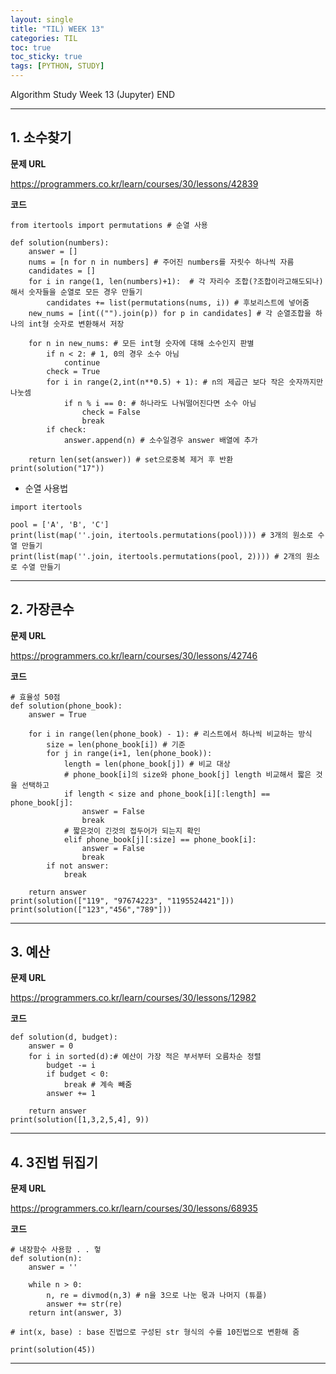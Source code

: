 ```yaml
---
layout: single
title: "TIL) WEEK 13"
categories: TIL
toc: true
toc_sticky: true
tags: [PYTHON, STUDY]
---
```


Algorithm Study Week 13 (Jupyter) END

__________________________________________________________________________________

## 1. 소수찾기

__문제 URL__

<https://programmers.co.kr/learn/courses/30/lessons/42839>

__코드__

```
from itertools import permutations # 순열 사용

def solution(numbers):
    answer = []                                   
    nums = [n for n in numbers] # 주어진 numbers를 자릿수 하나씩 자름
    candidates = []                                      
    for i in range(1, len(numbers)+1):  # 각 자리수 조합(?조합이라고해도되나)해서 숫자들을 순열로 모든 경우 만들기
        candidates += list(permutations(nums, i)) # 후보리스트에 넣어줌
    new_nums = [int(("").join(p)) for p in candidates] # 각 순열조합을 하나의 int형 숫자로 변환해서 저장

    for n in new_nums: # 모든 int형 숫자에 대해 소수인지 판별
        if n < 2: # 1, 0의 경우 소수 아님
            continue
        check = True            
        for i in range(2,int(n**0.5) + 1): # n의 제곱근 보다 작은 숫자까지만 나눗셈
            if n % i == 0: # 하나라도 나눠떨어진다면 소수 아님
                check = False
                break
        if check:
            answer.append(n) # 소수일경우 answer 배열에 추가

    return len(set(answer)) # set으로중복 제거 후 반환
print(solution("17"))
```
- 순열 사용법

```
import itertools

pool = ['A', 'B', 'C']
print(list(map(''.join, itertools.permutations(pool)))) # 3개의 원소로 수열 만들기
print(list(map(''.join, itertools.permutations(pool, 2)))) # 2개의 원소로 수열 만들기

```
__________________________________________________________________________________


## 2. 가장큰수

__문제 URL__

<https://programmers.co.kr/learn/courses/30/lessons/42746>

__코드__

```
# 효율성 50점 
def solution(phone_book):
    answer = True

    for i in range(len(phone_book) - 1): # 리스트에서 하나씩 비교하는 방식
        size = len(phone_book[i]) # 기준
        for j in range(i+1, len(phone_book)):
            length = len(phone_book[j]) # 비교 대상
            # phone_book[i]의 size와 phone_book[j] length 비교해서 짧은 것을 선택하고
            if length < size and phone_book[i][:length] == phone_book[j]: 
                answer = False
                break
            # 짧은것이 긴것의 접두어가 되는지 확인
            elif phone_book[j][:size] == phone_book[i]:
                answer = False
                break
        if not answer:
            break

    return answer
print(solution(["119", "97674223", "1195524421"]))
print(solution(["123","456","789"]))

```

__________________________________________________________________________________


## 3. 예산

__문제 URL__

<https://programmers.co.kr/learn/courses/30/lessons/12982>

__코드__

```
def solution(d, budget):
    answer = 0
    for i in sorted(d):# 예산이 가장 적은 부서부터 오름차순 정렬
        budget -= i
        if budget < 0:
            break # 계속 빼줌
        answer += 1
        
    return answer
print(solution([1,3,2,5,4], 9))

```
__________________________________________________________________________________

## 4. 3진법 뒤집기

__문제 URL__

<https://programmers.co.kr/learn/courses/30/lessons/68935>

__코드__

```
# 내장함수 사용함 . . 헣
def solution(n):
    answer = ''

    while n > 0:
        n, re = divmod(n,3) # n을 3으로 나눈 몫과 나머지 (튜플)
        answer += str(re)
    return int(answer, 3)

# int(x, base) : base 진법으로 구성된 str 형식의 수를 10진법으로 변환해 줌

print(solution(45))

```
__________________________________________________________________________________
